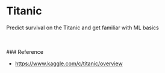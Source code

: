 # Titanic
Predict survival on the Titanic and get familiar with ML basics



<br>
<br>
### Reference

- https://www.kaggle.com/c/titanic/overview